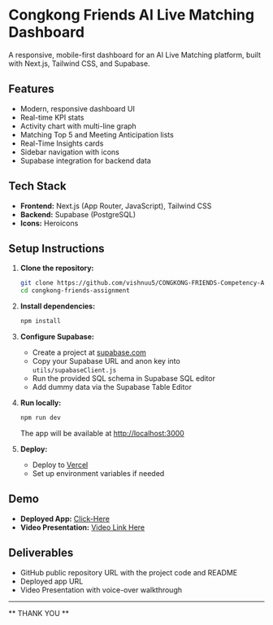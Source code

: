 # Congkong Friends AI Live Matching Dashboard

A responsive, mobile-first dashboard for an AI Live Matching platform, built with Next.js, Tailwind CSS, and Supabase.

## Features
- Modern, responsive dashboard UI
- Real-time KPI stats
- Activity chart with multi-line graph
- Matching Top 5 and Meeting Anticipation lists
- Real-Time Insights cards
- Sidebar navigation with icons
- Supabase integration for backend data

## Tech Stack
- **Frontend:** Next.js (App Router, JavaScript), Tailwind CSS
- **Backend:** Supabase (PostgreSQL)
- **Icons:** Heroicons

## Setup Instructions

1. **Clone the repository:**
   ```bash
   git clone https://github.com/vishnuu5/CONGKONG-FRIENDS-Competency-Assessment.git
   cd congkong-friends-assignment
   ```

2. **Install dependencies:**
   ```bash
   npm install
   ```

3. **Configure Supabase:**
   - Create a project at [supabase.com](https://supabase.com/)
   - Copy your Supabase URL and anon key into `utils/supabaseClient.js`
   - Run the provided SQL schema in Supabase SQL editor
   - Add dummy data via the Supabase Table Editor

4. **Run locally:**
   ```bash
   npm run dev
   ```
   The app will be available at [http://localhost:3000](http://localhost:3000)

5. **Deploy:**
   - Deploy to [Vercel](https://vercel.com/)
   - Set up environment variables if needed

## Demo
- **Deployed App:** [Click-Here](https://congkong-friends-competency-assessm.vercel.app)
- **Video Presentation:** [Video Link Here](#)


## Deliverables
- GitHub public repository URL with the project code and README
- Deployed app URL
- Video Presentation with voice-over walkthrough

---
** THANK YOU **
